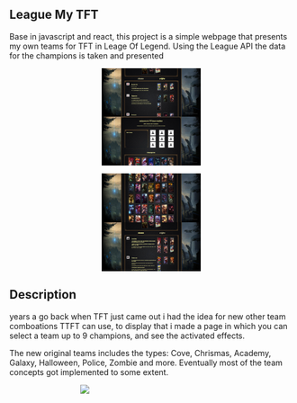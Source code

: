 ## League My TFT

Base in javascript and react, this project is a simple webpage that presents my own teams for TFT in Leage Of Legend.
Using the League API the data for the champions is taken and presented

<div style = "padding-bottom: 150; padding-top: 150;">
  <p align="center">
    <img src="/pic3.png"  style = " height: 350;  display:block; width:35%;"/>
    <img src="/pic4.png"  style = " height: 350;  display:block;  width:35%;"/>
  </p>
</div>
 <div>
   <p align="center">
    <img src="/pic1.png"  style = " height: 350;  display:block; width:35%;"/>
    <img src="/pic2.png"  style = " height: 350;  display:block; width:35%;"/>
   </p>
</div>


## Description

years a go back when TFT just came out i had the idea for new other team comboations TTFT can use, to display that i made a page in which you can select a team up to 9 champions, and see the activated effects.

The new original teams includes the types: Cove, Chrismas, Academy, Galaxy, Halloween, Police, Zombie and more.
Eventually most of the team concepts got implemented to some extent.

<div style = "padding-bottom: 150; padding-top: 150">
   <p align="center">
     <img src="/webgif.gif"  style = " height: 350;  display:block; margin-left: auto; margin-right:auto; width:50%;"/>
   </p>
</div>
